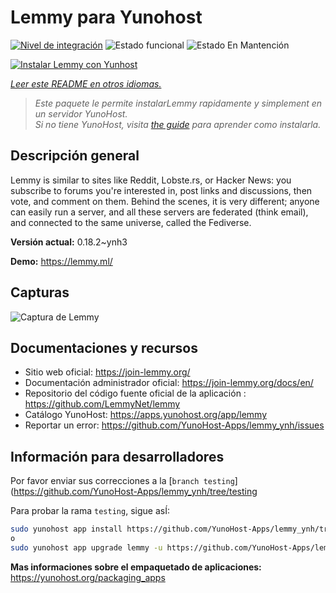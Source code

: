 <!--
Este archivo README esta generado automaticamente<https://github.com/YunoHost/apps/tree/master/tools/readme_generator>
No se debe editar a mano.
-->

# Lemmy para Yunohost

[![Nivel de integración](https://dash.yunohost.org/integration/lemmy.svg)](https://dash.yunohost.org/appci/app/lemmy) ![Estado funcional](https://ci-apps.yunohost.org/ci/badges/lemmy.status.svg) ![Estado En Mantención](https://ci-apps.yunohost.org/ci/badges/lemmy.maintain.svg)

[![Instalar Lemmy con Yunhost](https://install-app.yunohost.org/install-with-yunohost.svg)](https://install-app.yunohost.org/?app=lemmy)

*[Leer este README en otros idiomas.](./ALL_README.md)*

> *Este paquete le permite instalarLemmy rapidamente y simplement en un servidor YunoHost.*  
> *Si no tiene YunoHost, visita [the guide](https://yunohost.org/install) para aprender como instalarla.*

## Descripción general

Lemmy is similar to sites like Reddit, Lobste.rs, or Hacker News: you subscribe to forums you're interested in, post links and discussions, then vote, and comment on them. Behind the scenes, it is very different; anyone can easily run a server, and all these servers are federated (think email), and connected to the same universe, called the Fediverse.


**Versión actual:** 0.18.2~ynh3

**Demo:** <https://lemmy.ml/>

## Capturas

![Captura de Lemmy](./doc/screenshots/screenshot1.webp)

## Documentaciones y recursos

- Sitio web oficial: <https://join-lemmy.org/>
- Documentación administrador oficial: <https://join-lemmy.org/docs/en/>
- Repositorio del código fuente oficial de la aplicación : <https://github.com/LemmyNet/lemmy>
- Catálogo YunoHost: <https://apps.yunohost.org/app/lemmy>
- Reportar un error: <https://github.com/YunoHost-Apps/lemmy_ynh/issues>

## Información para desarrolladores

Por favor enviar sus correcciones a la [`branch testing`](https://github.com/YunoHost-Apps/lemmy_ynh/tree/testing

Para probar la rama `testing`, sigue asÍ:

```bash
sudo yunohost app install https://github.com/YunoHost-Apps/lemmy_ynh/tree/testing --debug
o
sudo yunohost app upgrade lemmy -u https://github.com/YunoHost-Apps/lemmy_ynh/tree/testing --debug
```

**Mas informaciones sobre el empaquetado de aplicaciones:** <https://yunohost.org/packaging_apps>
